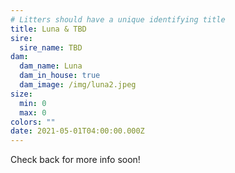 ```yaml
---
# Litters should have a unique identifying title
title: Luna & TBD
sire:
  sire_name: TBD
dam:
  dam_name: Luna
  dam_in_house: true
  dam_image: /img/luna2.jpeg
size:
  min: 0
  max: 0
colors: ""
date: 2021-05-01T04:00:00.000Z
---
```

Check back for more info soon!